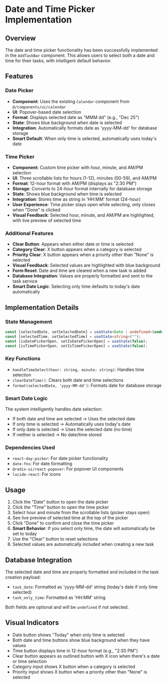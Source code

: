 # Date and Time Picker Implementation

## Overview

The date and time picker functionality has been successfully implemented in the `AddTaskBar` component. This allows users to select both a date and time for their tasks, with intelligent default behavior.

## Features

### Date Picker

-   **Component**: Uses the existing `Calendar` component from `@/components/ui/calendar`
-   **UI**: Popover-based date selection
-   **Format**: Displays selected date as "MMM dd" (e.g., "Dec 25")
-   **State**: Shows blue background when date is selected
-   **Integration**: Automatically formats date as 'yyyy-MM-dd' for database storage
-   **Smart Default**: When only time is selected, automatically uses today's date

### Time Picker

-   **Component**: Custom time picker with hour, minute, and AM/PM selection
-   **UI**: Three scrollable lists for hours (1-12), minutes (00-59), and AM/PM
-   **Format**: 12-hour format with AM/PM (displays as "2:30 PM")
-   **Storage**: Converts to 24-hour format internally for database storage
-   **State**: Shows blue background when time is selected
-   **Integration**: Stores time as string in 'HH:MM' format (24-hour)
-   **User Experience**: Time picker stays open while selecting, only closes when "Done" is clicked
-   **Visual Feedback**: Selected hour, minute, and AM/PM are highlighted, with live preview of selected time

### Additional Features

-   **Clear Button**: Appears when either date or time is selected
-   **Category Clear**: X button appears when a category is selected
-   **Priority Clear**: X button appears when a priority other than "None" is selected
-   **Visual Feedback**: Selected values are highlighted with blue background
-   **Form Reset**: Date and time are cleared when a new task is added
-   **Database Integration**: Values are properly formatted and sent to the task service
-   **Smart Date Logic**: Selecting only time defaults to today's date automatically

## Implementation Details

### State Management

```typescript
const [selectedDate, setSelectedDate] = useState<Date | undefined>(undefined);
const [selectedTime, setSelectedTime] = useState<string>("");
const [isDatePickerOpen, setIsDatePickerOpen] = useState(false);
const [isTimePickerOpen, setIsTimePickerOpen] = useState(false);
```

### Key Functions

-   `handleTimeSelect(hour: string, minute: string)`: Handles time selection
-   `clearDateTime()`: Clears both date and time selections
-   `format(selectedDate, 'yyyy-MM-dd')`: Formats date for database storage

### Smart Date Logic

The system intelligently handles date selection:

-   If both date and time are selected → Uses the selected date
-   If only time is selected → Automatically uses today's date
-   If only date is selected → Uses the selected date (no time)
-   If neither is selected → No date/time stored

### Dependencies Used

-   `react-day-picker`: For date picker functionality
-   `date-fns`: For date formatting
-   `@radix-ui/react-popover`: For popover UI components
-   `lucide-react`: For icons

## Usage

1. Click the "Date" button to open the date picker
2. Click the "Time" button to open the time picker
3. Select hour and minute from the scrollable lists (picker stays open)
4. See live preview of selected time at the top of the picker
5. Click "Done" to confirm and close the time picker
6. **Smart Behavior**: If you select only time, the date will automatically be set to today
7. Use the "Clear" button to reset selections
8. Selected values are automatically included when creating a new task

## Database Integration

The selected date and time are properly formatted and included in the task creation payload:

-   `task_date`: Formatted as 'yyyy-MM-dd' string (today's date if only time selected)
-   `task_only_time`: Formatted as 'HH:MM' string

Both fields are optional and will be `undefined` if not selected.

## Visual Indicators

-   Date button shows "Today" when only time is selected
-   Both date and time buttons show blue background when they have values
-   Time button displays time in 12-hour format (e.g., "2:30 PM")
-   Clear button appears as outlined button with X icon when there's a date or time selection
-   Category input shows X button when a category is selected
-   Priority input shows X button when a priority other than "None" is selected
